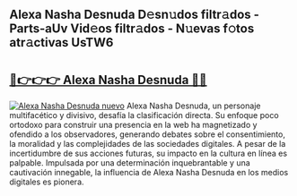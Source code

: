 ## Alexa Nasha Desnuda D𝚎sn𝚞dos filtr𝚊dos - Parts-aUv Vid𝚎os filtr𝚊dos - N𝚞evas f𝚘tos atr𝚊ctivas UsTW6

# <h2><a href="http://mb26bgw.tromn.icu/?c=Alexa+Nasha+Desnuda">🔗👉👉👉 Alexa Nasha Desnuda 🔗🔗</a></h2>

[![Alexa Nasha Desnuda nuevo](https://i.imgur.com/pEAQMta.gif)](http://mb26bgw.tromn.icu/?c=Alexa+Nasha+Desnuda)
Alexa Nasha Desnuda, un personaje multifacético y divisivo, desafía la clasificación directa. Su enfoque poco ortodoxo para construir una presencia en la web ha magnetizado y ofendido a los observadores, generando debates sobre el consentimiento, la moralidad y las complejidades de las sociedades digitales. A pesar de la incertidumbre de sus acciones futuras, su impacto en la cultura en línea es palpable. Impulsada por una determinación inquebrantable y una cautivación innegable, la influencia de Alexa Nasha Desnuda en los medios digitales es pionera.
